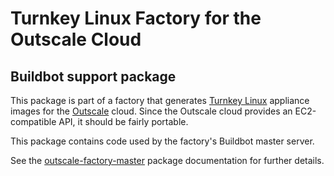 Turnkey Linux Factory for the Outscale Cloud
============================================
Buildbot support package
------------------------

This package is part of a factory that generates
[Turnkey Linux](http://turnkeylinux.org) appliance images for the
[Outscale](http://www.outscale.com) cloud. Since the Outscale cloud
provides an EC2-compatible API, it should be fairly portable.

This package contains code used by the factory's Buildbot master
server.

See the
[outscale-factory-master](http://github.com/nodalink/outscale-factory-master)
package documentation for further details.

